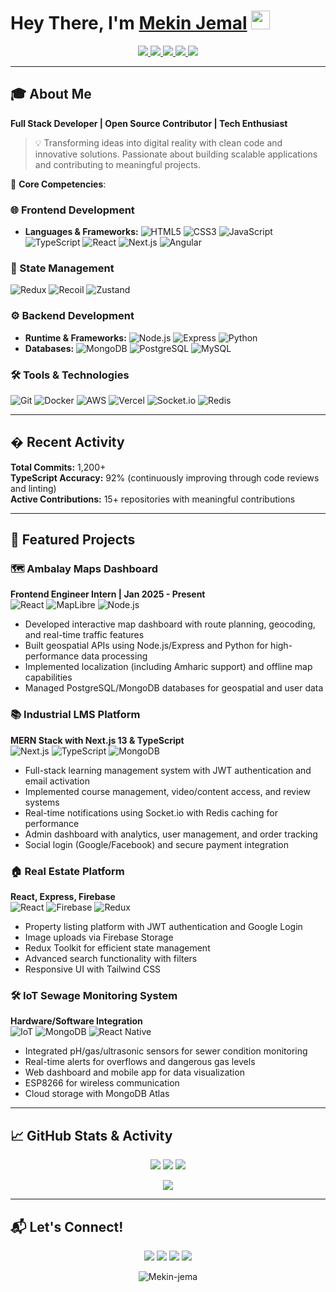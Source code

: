 # Hey There, I'm [Mekin Jemal](https://www.linkedin.com/in/mekin-jemal-7933b42a3/) <img src="https://github.com/TheDudeThatCode/TheDudeThatCode/blob/master/Assets/Hi.gif" width="30px" style="margin-bottom: -5px; animation: wave 2s infinite;">

<p align="center">
  <a href="https://www.linkedin.com/in/mekin-jemal-7933b42a3/">
    <img src="https://img.shields.io/badge/LinkedIn-0077B5?style=for-the-badge&logo=linkedin&logoColor=white" /> 
  </a> 
  <a href="mailto:mekinjemal999@gmail.com">
    <img src="https://img.shields.io/badge/Gmail-D14836?style=for-the-badge&logo=gmail&logoColor=white" />
  </a>
  <a href="https://twitter.com/mekinjemal_seth">
    <img src="https://img.shields.io/badge/Twitter-1DA1F2?style=for-the-badge&logo=twitter&logoColor=white" />
  </a>
  <a href="https://www.instagram.com/mekin.jemal/">
    <img src="https://img.shields.io/badge/Instagram-E4405F?style=for-the-badge&logo=instagram&logoColor=white" />
  </a>
  <a href="https://www.buymeacoffee.com/mekinjemald">
    <img src="https://img.shields.io/badge/Buy_Me_A_Coffee-FFDD00?style=for-the-badge&logo=buy-me-a-coffee&logoColor=black" />
  </a>
</p>

---

## 🎓 About Me

**Full Stack Developer | Open Source Contributor | Tech Enthusiast**

> 💡 Transforming ideas into digital reality with clean code and innovative solutions. Passionate about building scalable applications and contributing to meaningful projects.

🔑 **Core Competencies**:

### 🌐 Frontend Development
- **Languages & Frameworks:** 
  ![HTML5](https://img.shields.io/badge/HTML5-E34F26?style=flat-square&logo=html5&logoColor=white)
  ![CSS3](https://img.shields.io/badge/CSS3-1572B6?style=flat-square&logo=css3&logoColor=white)
  ![JavaScript](https://img.shields.io/badge/JavaScript-F7DF1E?style=flat-square&logo=javascript&logoColor=black)
  ![TypeScript](https://img.shields.io/badge/TypeScript-3178C6?style=flat-square&logo=typescript&logoColor=white)
  ![React](https://img.shields.io/badge/React-20232A?style=flat-square&logo=react&logoColor=61DAFB)
  ![Next.js](https://img.shields.io/badge/Next.js-000000?style=flat-square&logo=nextdotjs&logoColor=white)
  ![Angular](https://img.shields.io/badge/Angular-DD0031?style=flat-square&logo=angular&logoColor=white)

### 🔄 State Management
![Redux](https://img.shields.io/badge/Redux-764ABC?style=flat-square&logo=redux&logoColor=white)
![Recoil](https://img.shields.io/badge/Recoil-007AF4?style=flat-square&logo=recoil&logoColor=white)
![Zustand](https://img.shields.io/badge/Zustand-000000?style=flat-square&logo=zustand&logoColor=white)

### ⚙️ Backend Development
- **Runtime & Frameworks:** 
  ![Node.js](https://img.shields.io/badge/Node.js-339933?style=flat-square&logo=nodedotjs&logoColor=white)
  ![Express](https://img.shields.io/badge/Express-000000?style=flat-square&logo=express&logoColor=white)
  ![Python](https://img.shields.io/badge/Python-3776AB?style=flat-square&logo=python&logoColor=white)
- **Databases:** 
  ![MongoDB](https://img.shields.io/badge/MongoDB-47A248?style=flat-square&logo=mongodb&logoColor=white)
  ![PostgreSQL](https://img.shields.io/badge/PostgreSQL-4169E1?style=flat-square&logo=postgresql&logoColor=white)
  ![MySQL](https://img.shields.io/badge/MySQL-4479A1?style=flat-square&logo=mysql&logoColor=white)

### 🛠️ Tools & Technologies
![Git](https://img.shields.io/badge/Git-F05032?style=flat-square&logo=git&logoColor=white)
![Docker](https://img.shields.io/badge/Docker-2496ED?style=flat-square&logo=docker&logoColor=white)
![AWS](https://img.shields.io/badge/AWS-232F3E?style=flat-square&logo=amazonaws&logoColor=white)
![Vercel](https://img.shields.io/badge/Vercel-000000?style=flat-square&logo=vercel&logoColor=white)
![Socket.io](https://img.shields.io/badge/Socket.io-010101?style=flat-square&logo=socketdotio&logoColor=white)
![Redis](https://img.shields.io/badge/Redis-DC382D?style=flat-square&logo=redis&logoColor=white)

---

## � Recent Activity

**Total Commits:** 1,200+  
**TypeScript Accuracy:** 92% (continuously improving through code reviews and linting)  
**Active Contributions:** 15+ repositories with meaningful contributions  

---

## 🚀 Featured Projects

### 🗺️ Ambalay Maps Dashboard
**Frontend Engineer Intern | Jan 2025 - Present**  
![React](https://img.shields.io/badge/React-20232A?style=flat-square&logo=react&logoColor=61DAFB)
![MapLibre](https://img.shields.io/badge/MapLibre-000000?style=flat-square&logo=maplibre-gl&logoColor=white)
![Node.js](https://img.shields.io/badge/Node.js-339933?style=flat-square&logo=nodedotjs&logoColor=white)

- Developed interactive map dashboard with route planning, geocoding, and real-time traffic features
- Built geospatial APIs using Node.js/Express and Python for high-performance data processing
- Implemented localization (including Amharic support) and offline map capabilities
- Managed PostgreSQL/MongoDB databases for geospatial and user data

### 📚 Industrial LMS Platform
**MERN Stack with Next.js 13 & TypeScript**  
![Next.js](https://img.shields.io/badge/Next.js-000000?style=flat-square&logo=nextdotjs&logoColor=white)
![TypeScript](https://img.shields.io/badge/TypeScript-3178C6?style=flat-square&logo=typescript&logoColor=white)
![MongoDB](https://img.shields.io/badge/MongoDB-47A248?style=flat-square&logo=mongodb&logoColor=white)

- Full-stack learning management system with JWT authentication and email activation
- Implemented course management, video/content access, and review systems
- Real-time notifications using Socket.io with Redis caching for performance
- Admin dashboard with analytics, user management, and order tracking
- Social login (Google/Facebook) and secure payment integration

### 🏠 Real Estate Platform
**React, Express, Firebase**  
![React](https://img.shields.io/badge/React-20232A?style=flat-square&logo=react&logoColor=61DAFB)
![Firebase](https://img.shields.io/badge/Firebase-FFCA28?style=flat-square&logo=firebase&logoColor=black)
![Redux](https://img.shields.io/badge/Redux-764ABC?style=flat-square&logo=redux&logoColor=white)

- Property listing platform with JWT authentication and Google Login
- Image uploads via Firebase Storage
- Redux Toolkit for efficient state management
- Advanced search functionality with filters
- Responsive UI with Tailwind CSS

### 🛠️ IoT Sewage Monitoring System
**Hardware/Software Integration**  
![IoT](https://img.shields.io/badge/IoT-999999?style=flat-square&logo=iot&logoColor=white)
![MongoDB](https://img.shields.io/badge/MongoDB-47A248?style=flat-square&logo=mongodb&logoColor=white)
![React Native](https://img.shields.io/badge/React_Native-20232A?style=flat-square&logo=react&logoColor=61DAFB)

- Integrated pH/gas/ultrasonic sensors for sewer condition monitoring
- Real-time alerts for overflows and dangerous gas levels
- Web dashboard and mobile app for data visualization
- ESP8266 for wireless communication
- Cloud storage with MongoDB Atlas

---

## 📈 GitHub Stats & Activity

<p align="center">
  <img src="https://github-readme-stats.vercel.app/api?username=Mekin-jema&show_icons=true&theme=dracula&include_all_commits=true" />
  <img src="https://github-readme-streak-stats.herokuapp.com/?user=Mekin-jema&theme=dracula" />
  <img src="https://github-readme-stats.vercel.app/api/top-langs/?username=Mekin-jema&layout=compact&theme=dracula&langs_count=8" />
</p>

<p align="center">
  <img src="https://github-profile-summary-cards.vercel.app/api/cards/profile-details?username=Mekin-jema&theme=dracula" />
</p>

---

## 📬 Let's Connect!
<p align="center">
  <a href="https://www.linkedin.com/in/mekin-jemal-7933b42a3/"><img src="https://img.shields.io/badge/LinkedIn-0077B5?style=for-the-badge&logo=linkedin&logoColor=white" /></a>
  <a href="mailto:mekinjemal999@gmail.com"><img src="https://img.shields.io/badge/Gmail-D14836?style=for-the-badge&logo=gmail&logoColor=white" /></a>
  <a href="https://twitter.com/mekinjemal_seth"><img src="https://img.shields.io/badge/Twitter-1DA1F2?style=for-the-badge&logo=twitter&logoColor=white" /></a>
  <a href="https://www.buymeacoffee.com/mekinjemald"><img src="https://img.shields.io/badge/Buy_Me_A_Coffee-FFDD00?style=for-the-badge&logo=buy-me-a-coffee&logoColor=black" /></a>
</p>

<p align="center">
  <img src="https://komarev.com/ghpvc/?username=Mekin-jema&label=Profile%20views&color=0e75b6&style=flat" alt="Mekin-jema" /> 
</p>
